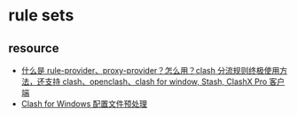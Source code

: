 # rule sets

## resource

* [什么是 rule-provider、proxy-provider？怎么用？clash 分流规则终极使用方法，还支持 clash、openclash、clash for window, Stash, ClashX Pro 客户端](https://www.jamesdailylife.com/rule-proxy-provider)
* [Clash for Windows 配置文件预处理](https://docs.cfw.lbyczf.com/contents/parser.html#%E7%89%88%E6%9C%AC%E8%A6%81%E6%B1%82)